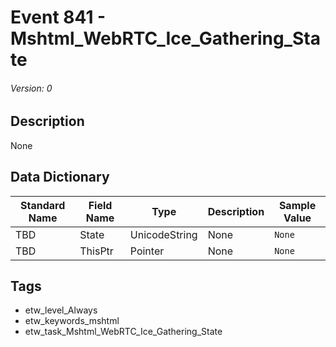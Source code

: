 # Event 841 - Mshtml_WebRTC_Ice_Gathering_State
###### Version: 0

## Description
None

## Data Dictionary
|Standard Name|Field Name|Type|Description|Sample Value|
|---|---|---|---|---|
|TBD|State|UnicodeString|None|`None`|
|TBD|ThisPtr|Pointer|None|`None`|

## Tags
* etw_level_Always
* etw_keywords_mshtml
* etw_task_Mshtml_WebRTC_Ice_Gathering_State
